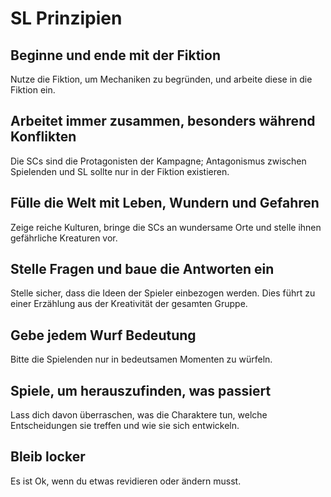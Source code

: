 # SL Prinzipien

## Beginne und ende mit der Fiktion
Nutze die Fiktion, um Mechaniken zu begründen, und arbeite diese in die Fiktion ein.

## Arbeitet immer zusammen, besonders während Konflikten
Die SCs sind die Protagonisten der Kampagne; Antagonismus zwischen Spielenden und SL sollte nur in der Fiktion existieren.

## Fülle die Welt mit Leben, Wundern und Gefahren
Zeige reiche Kulturen, bringe die SCs an wundersame Orte und stelle ihnen gefährliche Kreaturen vor.

## Stelle Fragen und baue die Antworten ein
Stelle sicher, dass die Ideen der Spieler einbezogen werden. Dies führt zu einer Erzählung aus der Kreativität der gesamten Gruppe.

## Gebe jedem Wurf Bedeutung
Bitte die Spielenden nur in bedeutsamen Momenten zu würfeln.

## Spiele, um herauszufinden, was passiert
Lass dich davon überraschen, was die Charaktere tun, welche Entscheidungen sie treffen und wie sie sich entwickeln.

## Bleib locker
Es ist Ok, wenn du etwas revidieren oder ändern musst.
